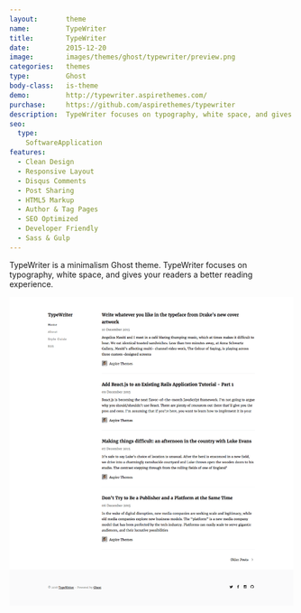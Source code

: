 ```yaml
---
layout:       theme
name:         TypeWriter
title:        TypeWriter
date:         2015-12-20
image:        images/themes/ghost/typewriter/preview.png
categories:   themes
type:         Ghost
body-class:   is-theme
demo:         http://typewriter.aspirethemes.com/
purchase:     https://github.com/aspirethemes/typewriter
description:  TypeWriter focuses on typography, white space, and gives your readers a better reading experience
seo:
  type:
    SoftwareApplication
features:
  - Clean Design
  - Responsive Layout
  - Disqus Comments
  - Post Sharing
  - HTML5 Markup
  - Author & Tag Pages
  - SEO Optimized
  - Developer Friendly
  - Sass & Gulp
---
```


TypeWriter is a minimalism Ghost theme. TypeWriter focuses on typography, white space, and gives your readers a better reading experience.

![typewriter-ghost-full-preview](/images/themes/ghost/typewriter/full-preview.png)